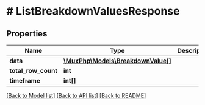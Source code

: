 # # ListBreakdownValuesResponse

## Properties

Name | Type | Description | Notes
------------ | ------------- | ------------- | -------------
**data** | [**\MuxPhp\Models\BreakdownValue[]**](BreakdownValue.md) |  | [optional] 
**total_row_count** | **int** |  | [optional] 
**timeframe** | **int[]** |  | [optional] 

[[Back to Model list]](../../README.md#documentation-for-models) [[Back to API list]](../../README.md#documentation-for-api-endpoints) [[Back to README]](../../README.md)


